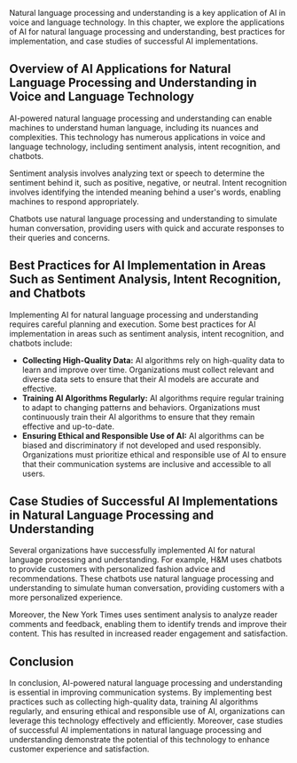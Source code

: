 

Natural language processing and understanding is a key application of AI in voice and language technology. In this chapter, we explore the applications of AI for natural language processing and understanding, best practices for implementation, and case studies of successful AI implementations.

Overview of AI Applications for Natural Language Processing and Understanding in Voice and Language Technology
--------------------------------------------------------------------------------------------------------------

AI-powered natural language processing and understanding can enable machines to understand human language, including its nuances and complexities. This technology has numerous applications in voice and language technology, including sentiment analysis, intent recognition, and chatbots.

Sentiment analysis involves analyzing text or speech to determine the sentiment behind it, such as positive, negative, or neutral. Intent recognition involves identifying the intended meaning behind a user's words, enabling machines to respond appropriately.

Chatbots use natural language processing and understanding to simulate human conversation, providing users with quick and accurate responses to their queries and concerns.

Best Practices for AI Implementation in Areas Such as Sentiment Analysis, Intent Recognition, and Chatbots
----------------------------------------------------------------------------------------------------------

Implementing AI for natural language processing and understanding requires careful planning and execution. Some best practices for AI implementation in areas such as sentiment analysis, intent recognition, and chatbots include:

* **Collecting High-Quality Data:** AI algorithms rely on high-quality data to learn and improve over time. Organizations must collect relevant and diverse data sets to ensure that their AI models are accurate and effective.
* **Training AI Algorithms Regularly:** AI algorithms require regular training to adapt to changing patterns and behaviors. Organizations must continuously train their AI algorithms to ensure that they remain effective and up-to-date.
* **Ensuring Ethical and Responsible Use of AI:** AI algorithms can be biased and discriminatory if not developed and used responsibly. Organizations must prioritize ethical and responsible use of AI to ensure that their communication systems are inclusive and accessible to all users.

Case Studies of Successful AI Implementations in Natural Language Processing and Understanding
----------------------------------------------------------------------------------------------

Several organizations have successfully implemented AI for natural language processing and understanding. For example, H\&M uses chatbots to provide customers with personalized fashion advice and recommendations. These chatbots use natural language processing and understanding to simulate human conversation, providing customers with a more personalized experience.

Moreover, the New York Times uses sentiment analysis to analyze reader comments and feedback, enabling them to identify trends and improve their content. This has resulted in increased reader engagement and satisfaction.

Conclusion
----------

In conclusion, AI-powered natural language processing and understanding is essential in improving communication systems. By implementing best practices such as collecting high-quality data, training AI algorithms regularly, and ensuring ethical and responsible use of AI, organizations can leverage this technology effectively and efficiently. Moreover, case studies of successful AI implementations in natural language processing and understanding demonstrate the potential of this technology to enhance customer experience and satisfaction.

